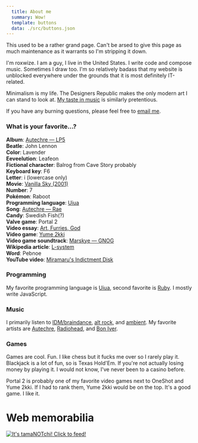 ```yaml
---
  title: About me
  summary: Wow!
  template: buttons
  data: ./src/buttons.json
---
```


This used to be a rather grand page. Can't be arsed to give this page as much maintenance as it warrants so I'm stripping it down.

I'm roxwize. I am a guy, I live in the United States. I write code and compose music. Sometimes I draw too. I'm so relatively badass that my website is unblocked everywhere under the grounds that it is most definitely IT-related.

Minimalism is my life. The Designers Republic makes the only modern art I can stand to look at. [My taste in music](#rh-music) is similarly pretentious.

If you have any burning questions, please feel free to [email me](mailto:biscordbro@gmail.com).

### What is your favorite...?

**Album**: [Autechre — LP5](https://www.albumoftheyear.org/album/6863-autechre-lp5.php)<br>
**Beatle**: John Lennon<br>
**Color**: Lavender<br>
**Eeveelution**: Leafeon<br>
**Fictional character**: Balrog from Cave Story probably<br>
**Keyboard key**: F6<br>
**Letter**: i (lowercase only)<br>
**Movie**: [Vanilla Sky (2001)](https://www.imdb.com/title/tt0259711/)<br>
**Number**: 7<br>
**Pokémon**: Raboot<br>
**Programming language**: [Uiua](https://www.uiua.org/)<br>
**Song**: [Autechre — Rae](https://www.youtube.com/watch?v=jWy9O6MdSJM)<br>
**Candy**: Swedish Fish(?)<br>
**Valve game**: Portal 2<br>
**Video essay**: [Art, Furries, God](https://youtu.be/LOGgqym6Nks)<br>
**Video game**: [Yume 2kki](https://ynoproject.net/2kki/)<br>
**Video game soundtrack**: [Marskye — GNOG](https://marskye.bandcamp.com/album/gnog)<br>
**Wikipedia article**: [L-system](https://en.wikipedia.org/wiki/L-system)<br>
**Word**: Pebnoe<br>
**YouTube video**: [Miramaru's Indictment Disk](https://youtu.be/ELzPdGZ1I34)

### Programming

My favorite programming language is [Uiua](https://www.uiua.org/), second favorite is [Ruby](https://www.ruby-lang.org/). I mostly write JavaScript.

### Music

I primarily listen to [IDM/braindance](https://en.wikipedia.org/wiki/Intelligent_dance_music), [alt rock](https://en.wikipedia.org/wiki/Alternative_rock), and [ambient](https://en.wikipedia.org/wiki/Ambient_music). My favorite artists are [Autechre](https://www.last.fm/user/thekillective/library/music/Autechre), [Radiohead](https://www.last.fm/user/thekillective/library/music/Radiohead), and [Bon Iver](https://www.last.fm/user/thekillective/library/music/Bon+Iver).

### Games

Games are cool. Fun. I like chess but it fucks me over so I rarely play it. Blackjack is a lot of fun, so is Texas Hold'Em. If you're not actually losing money by playing it. I would not know, I've never been to a casino before.

Portal 2 is probably one of my favorite video games next to OneShot and Yume 2kki. If I had to rank them, Yume 2kki would be on the top. It's a good game. I like it.

# Web memorabilia

<a href="https://tamanotchi.world/8684c"><img src="https://tamanotchi.world/i2/8684" alt="It's tamaNOTchi! Click to feed!"></a>
